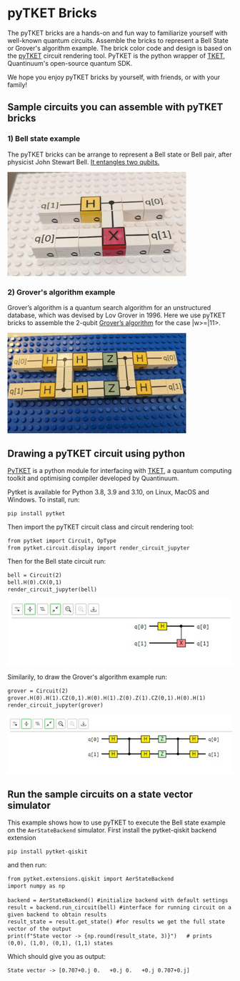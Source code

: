 #  pyTKET Bricks

The pyTKET bricks are a hands-on and fun way to familiarize yourself with well-known quantum circuits. Assemble the bricks to represent a Bell State or Grover's algorithm example. The brick color code and design is based on the [pyTKET](https://cqcl.github.io/pytket/manual/index.html) circuit rendering tool. PyTKET is the python wrapper of [TKET](https://www.quantinuum.com/developers/tket), Quantinuum's open-source quantum SDK. 

We hope you enjoy pyTKET bricks by yourself, with friends, or with your family!


## Sample circuits you can assemble with pyTKET bricks

### 1) Bell state example

The pyTKET bricks can be arrange to represent a Bell state or Bell pair, after physicist John Stewart Bell. [It entangles two qubits.](https://en.wikipedia.org/wiki/Bell_state) 

<img src="Images/Bell.jpg" width="400" >


### 2) Grover's algorithm example

Grover’s algorithm is a quantum search algorithm for an unstructured database, which was devised by Lov Grover in 1996. Here we use pyTKET bricks to assemble the 2-qubit [Grover’s algorithm](https://en.wikipedia.org/wiki/Grover%27s_algorithm) for the case |w>=|11>.

<img src="Images/Grover.jpg" width="400" >

## Drawing a pyTKET circuit using python

[PyTKET](https://cqcl.github.io/pytket/manual/index.html) is a python module for interfacing with [TKET](https://www.quantinuum.com/developers/tket), a quantum computing toolkit and optimising compiler developed by Quantinuum.

Pytket is available for Python 3.8, 3.9 and 3.10, on Linux, MacOS and Windows. To install, run:

```shell
pip install pytket
```

Then import the pyTKET circuit class and circuit rendering tool:

```shell
from pytket import Circuit, OpType
from pytket.circuit.display import render_circuit_jupyter
```

Then for the Bell state circuit run:
```shell
bell = Circuit(2)
bell.H(0).CX(0,1)
render_circuit_jupyter(bell)
```
<img src="Images/Bell_pytket.jpg" width="600" >

Similarily, to draw the Grover's algorithm example run:
```shell
grover = Circuit(2)
grover.H(0).H(1).CZ(0,1).H(0).H(1).Z(0).Z(1).CZ(0,1).H(0).H(1)
render_circuit_jupyter(grover)
```
<img src="Images/Grover_pytket.jpg" width="600" >

## Run the sample circuits on a state vector simulator

This example shows how to use pyTKET to execute the Bell state example on the `AerStateBackend` simulator. First install the pytket-qiskit backend extension

```shell
pip install pytket-qiskit
```

and then run:

```shell
from pytket.extensions.qiskit import AerStateBackend
import numpy as np

backend = AerStateBackend() #initialize backend with default settings
result = backend.run_circuit(bell) #interface for running circuit on a given backend to obtain results
result_state = result.get_state() #for results we get the full state vector of the output
print(f"State vector -> {np.round(result_state, 3)}")   # prints (0,0), (1,0), (0,1), (1,1) states
```

Which should give you as output:
```
State vector -> [0.707+0.j 0.   +0.j 0.   +0.j 0.707+0.j]
```


